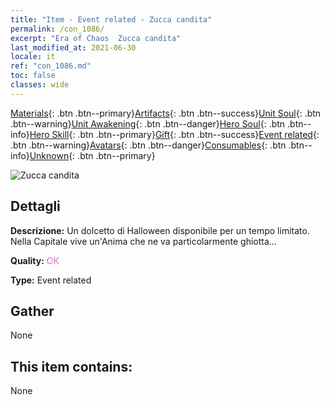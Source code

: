 ```yaml
---
title: "Item - Event related - Zucca candita"
permalink: /con_1086/
excerpt: "Era of Chaos  Zucca candita"
last_modified_at: 2021-06-30
locale: it
ref: "con_1086.md"
toc: false
classes: wide
---
```

 [Materials](/ItemsIT/){: .btn .btn--primary}[Artifacts](/ItemsIT/Artifacts/){: .btn .btn--success}[Unit Soul](/ItemsIT/UnitSoul/){: .btn .btn--warning}[Unit Awakening](/ItemsIT/UnitAwakening/){: .btn .btn--danger}[Hero Soul](/ItemsIT/HeroSoul/){: .btn .btn--info}[Hero Skill](/ItemsIT/HeroSkill/){: .btn .btn--primary}[Gift](/ItemsIT/Gift/){: .btn .btn--success}[Event related](/ItemsIT/Events/){: .btn .btn--warning}[Avatars](/ItemsIT/Avatars/){: .btn .btn--danger}[Consumables](/ItemsIT/Consumables/){: .btn .btn--info}[Unknown](/ItemsIT/Unknown/){: .btn .btn--primary}

 ![Zucca candita](/images/t/i_690012.png)

## Dettagli
 **Descrizione:** Un dolcetto di Halloween disponibile per un tempo limitato. Nella Capitale vive un'Anima che ne va particolarmente ghiotta...

 **Quality:** <span style="color: #DA70D6">OK</span>

 **Type:** Event related

## Gather

  None

## This item contains:

  None

